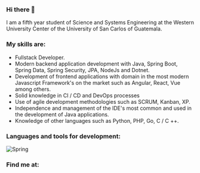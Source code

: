 ### Hi there 👋

<!--
**BryanBmmF/BryanBmmF** is a ✨ _special_ ✨ repository because its `README.md` (this file) appears on your GitHub profile.

Here are some ideas to get you started:

- 🔭 I’m currently working on ...
- 🌱 I’m currently learning ...
- 👯 I’m looking to collaborate on ...
- 🤔 I’m looking for help with ...
- 💬 Ask me about ...
- 📫 How to reach me: ...
- 😄 Pronouns: ...
- ⚡ Fun fact: ...
-->

I am a fifth year student of Science and Systems Engineering at the Western University Center of the University of San Carlos of Guatemala.

### My skills are:

 - Fullstack Developer.
 - Modern backend application development with Java, Spring Boot, Spring Data, Spring Security, JPA, NodeJs and Dotnet.
 - Development of frontend applications with domain in the most modern Javascript Framework's on the market such as Angular, React, Vue among others.
 - Solid knowledge in CI / CD and DevOps processes
 - Use of agile development methodologies such as SCRUM, Kanban, XP.
 - Independence and management of the IDE's most common and used in the development of Java applications.
 - Knowledge of other languages such as Python, PHP, Go, C / C ++.

### Languages ​​and tools for development:
![Spring](https://img.shields.io/badge/iOS-999999?style=for-the-badge&amp;logo=apple&amp;logoColor=white&amp;labelColor=101010)</br>

### Find me at:




